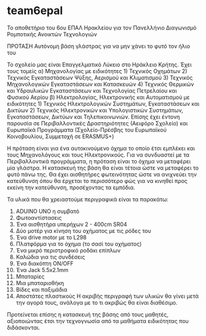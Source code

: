 # team6epal
Το αποθετήριο του 6ου ΕΠΑΛ Ηρακλείου για τον Πανελλήνιο Διαγωνισμό Ρομποτικής Ανοικτών Τεχνολογιών

ΠΡΟΤΑΣΗ
Αυτόνομη βάση γλάστρας για να μην χάνει το φυτό τον ήλιο του

Το σχολείο μας είναι Επαγγελματικό Λύκειο στο Ηράκλειο Κρήτης. Έχει τους τομείς 
α) Μηχανολογίας με ειδικότητες 1) Τεχνικός Οχημάτων 2) Τεχνικός Εγκαταστάσεων Ψύξης, Αερισμού και Κλιματισμού 3) Τεχνικός Μηχανολογικών Εγκαταστάσεων και Κατασκευών 4) Τεχνικός Θερμικών και Υδραυλικών Εγκαταστάσεων και Τεχνολογίας Πετρελαίου και Φυσικού Αερίου 
β) Ηλεκτρολογίας, Ηλεκτρονικής και Αυτοματισμού με ειδικότητες 1) Τεχνικός Ηλεκτρολογικών Συστημάτων, Εγκαταστάσεων και Δικτύων 2) Τεχνικός Ηλεκτρονικών και Υπολογιστικών Συστημάτων, Εγκαταστάσεων, Δικτύων και Τηλεπικοινωνιών.
Επίσης έχει έντονη παρουσία σε Περιβαλλοντικές Δραστηριότητες (Αειφόρο Σχολείο) και Ευρωπαϊκά Προγράμματα (Σχολείο-Πρέσβης του Ευρωπαϊκού Κοινοβουλίου, Συμμετοχή σε ERASMUS+)

Η πρόταση είναι για ένα αυτοκινούμενο όχημα το οποίο έτσι εμπλέκει και τους Μηχανολόγους και τους Ηλεκτρονικούς. Για να συνδυαστεί με τα Περιβαλλοντικά προγράμματα, η πρόταση είναι το όχημα να μεταφέρει μία γλάστρα. Η κατασκευή της βάση θα είναι τέτοια ώστε να  μεταφέρει το φυτό πάνω της. Θα έχει αισθητήρες φωτεινότητας  ώστε να ανιχνεύει την κατεύθυνση όπου θα έρχεται το περισσότερο φώς για να  κινηθεί προς εκείνη την κατεύθυνση, προσέχοντας τα εμπόδια.

Τα υλικά που θα χρειαστούμε περιγραφικά είναι τα παρακάτω:
1.	ADUINO UNO η συμβατό 
2.	Φωτοαντίστασεις
3.	Ένα αισθητήρα υπερήχων 2 - 400cm SR04
4.	Δύο μοτέρ για κίνηση του οχήματος με τις ρόδες του
5.	Ένα drive motor με το L298
6.	Πλατφόρμα για το όχημα (το σασί του οχήματος)
7.	Ένα μικρό περιστροφικό ροδάκι επίπλων 
8.	Καλώδια για τις συνδέσεις
9.	Ένα διακόπτη ΟΝ/ΟFF
10.	Ένα Jack 5.5x2.1mm 
11.	Μπαταρίες
12.	Μια μπαταριοθήκη
13.	Βίδες και παξιμάδια
14.	Αποστάτες πλαστικούς
Η ακριβής  περιγραφή των υλικών θα γίνει μετά την αγορά τους, ανάλογα με το τι ακριβώς θα είναι διαθέσιμο. 

Προτείνεται επίσης η κατασκευή της βάσης από τους μαθητές, αξιοποιώντας έτσι την τεχνογνωσία από τα μαθήματα ειδικότητας που διδάσκονται.
